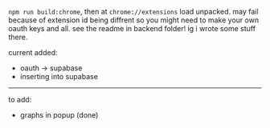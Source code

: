 `npm run build:chrome`, then at `chrome://extensions` load unpacked. may fail because of extension id being diffrent so you might need to make your own oauth keys and all. see the readme in backend folder! ig i wrote some stuff there.

current added:

- oauth -> supabase
- inserting into supabase

---

to add:

- graphs in popup (done)